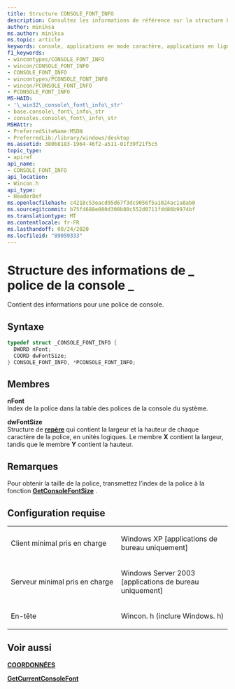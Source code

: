```yaml
---
title: Structure CONSOLE_FONT_INFO
description: Consultez les informations de référence sur la structure CONSOLE_FONT_INFO, qui contient l’index et la taille d’une police de console.
author: miniksa
ms.author: miniksa
ms.topic: article
keywords: console, applications en mode caractère, applications en ligne de commande, applications Terminal Server, API de console
f1_keywords:
- wincontypes/CONSOLE_FONT_INFO
- wincon/CONSOLE_FONT_INFO
- CONSOLE_FONT_INFO
- wincontypes/PCONSOLE_FONT_INFO
- wincon/PCONSOLE_FONT_INFO
- PCONSOLE_FONT_INFO
MS-HAID:
- '\_win32\_console\_font\_info\_str'
- base.console\_font\_info\_str
- consoles.console\_font\_info\_str
MSHAttr:
- PreferredSiteName:MSDN
- PreferredLib:/library/windows/desktop
ms.assetid: 380b8183-1964-46f2-a511-01f39f21f5c5
topic_type:
- apiref
api_name:
- CONSOLE_FONT_INFO
api_location:
- Wincon.h
api_type:
- HeaderDef
ms.openlocfilehash: c4218c53eacd95d67f3dc9056f5a1024ac1a8ab0
ms.sourcegitcommit: b75f4688e080d300b80c552d0711fdd86b9974bf
ms.translationtype: MT
ms.contentlocale: fr-FR
ms.lasthandoff: 08/24/2020
ms.locfileid: "89059333"
---
```

# <a name="console_font_info-structure"></a>Structure des informations de \_ police de la console \_


Contient des informations pour une police de console.

<a name="syntax"></a>Syntaxe
------

```C
typedef struct _CONSOLE_FONT_INFO {
  DWORD nFont;
  COORD dwFontSize;
} CONSOLE_FONT_INFO, *PCONSOLE_FONT_INFO;
```

<a name="members"></a>Membres
-------

**nFont**  
Index de la police dans la table des polices de la console du système.

**dwFontSize**  
Structure de [**repère**](coord-str.md) qui contient la largeur et la hauteur de chaque caractère de la police, en unités logiques. Le membre **X** contient la largeur, tandis que le membre **Y** contient la hauteur.

<a name="remarks"></a>Remarques
-------

Pour obtenir la taille de la police, transmettez l’index de la police à la fonction [**GetConsoleFontSize**](getconsolefontsize.md) .

<a name="requirements"></a>Configuration requise
------------

<table>
<colgroup>
<col width="50%" />
<col width="50%" />
</colgroup>
<tbody>
<tr class="odd">
<td><p>Client minimal pris en charge</p></td>
<td><p>Windows XP [applications de bureau uniquement]</p></td>
</tr>
<tr class="even">
<td><p>Serveur minimal pris en charge</p></td>
<td><p>Windows Server 2003 [applications de bureau uniquement]</p></td>
</tr>
<tr class="odd">
<td><p>En-tête</p></td>
<td>Wincon. h (inclure Windows. h)</td>
</tr>
</tbody>
</table>

## <a name="span-idsee_alsospansee-also"></a><span id="see_also"></span>Voir aussi


[**COORDONNÉES**](coord-str.md)

[**GetCurrentConsoleFont**](getcurrentconsolefont.md)

 

 




